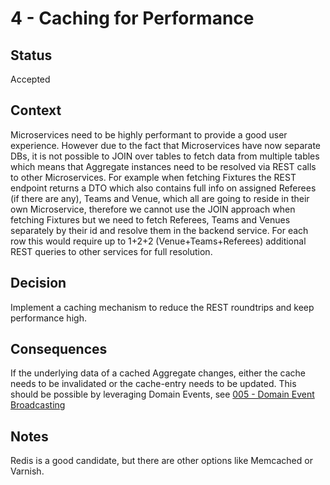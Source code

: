 # 4 - Caching for Performance

## Status

Accepted

## Context

Microservices need to be highly performant to provide a good user experience. However due to the fact that Microservices have now separate DBs, it is not possible to JOIN over tables to fetch data from multiple tables which means that Aggregate instances need to be resolved via REST calls to other Microservices. For example when fetching Fixtures the REST endpoint returns a DTO which also contains full info on assigned Referees (if there are any), Teams and Venue, which all are going to reside in their own Microservice, therefore we cannot use the JOIN approach when fetching Fixtures but we need to fetch Referees, Teams and Venues separately by their id and resolve them in the backend service. For each row this would require up to 1+2+2 (Venue+Teams+Referees) additional REST queries to other services for full resolution.

## Decision

Implement a caching mechanism to reduce the REST roundtrips and keep performance high.

## Consequences

If the underlying data of a cached Aggregate changes, either the cache needs to be invalidated or the cache-entry needs to be updated. This should be possible by leveraging Domain Events, see [005 - Domain Event Broadcasting](005-domainevent-broadcasting.md)

## Notes

Redis is a good candidate, but there are other options like Memcached or Varnish.